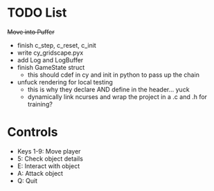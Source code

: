 # TODO List

~~Move into Puffer~~
- finish c_step, c_reset, c_init
- write cy_gridscape.pyx
- add Log and LogBuffer
- finish GameState struct 
	- this should cdef in cy and init in python to pass up the chain
- unfuck rendering for local testing
	- this is why they declare AND define in the header... yuck
	- dynamically link ncurses and wrap the project in a .c and .h for training?

# Controls
- Keys 1-9: Move player
- 5: Check object details
- E: Interact with object
- A: Attack object
- Q: Quit
